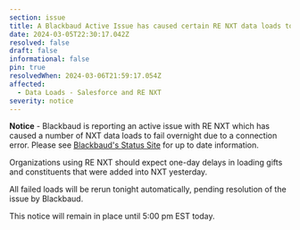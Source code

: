 ```yaml
---
section: issue
title: A Blackbaud Active Issue has caused certain RE NXT data loads to fail overnight
date: 2024-03-05T22:30:17.042Z
resolved: false
draft: false
informational: false
pin: true
resolvedWhen: 2024-03-06T21:59:17.054Z
affected:
  - Data Loads - Salesforce and RE NXT
severity: notice
---
```

**Notice** - B﻿lackbaud is reporting an active issue with RE NXT which has caused a number of NXT data loads to fail overnight due to a connection error. Please see [Blackbaud's Status Site](https://status.blackbaud.com/) for up to date information.

Organizations using RE NXT should expect one-day delays in loading gifts and constituents that were added into NXT yesterday.

All failed loads will be rerun tonight automatically, pending resolution of the issue by Blackbaud.

This notice will remain in place until 5:00 pm EST today.